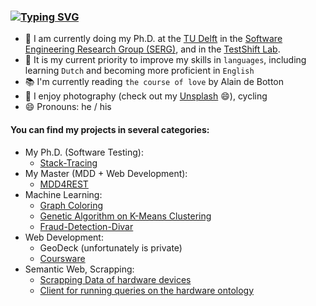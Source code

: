 ### [![Typing SVG](https://readme-typing-svg.herokuapp.com?color=C4E0E5&background=FFFFFF00&lines=Hey!+%F0%9F%91%8B++I'm+Amir!;Nice+to+meet+u)](https://git.io/typing-svg)

- 🔭 I am currently doing my Ph.D. at the [TU Delft](https://www.tudelft.nl/) in the [Software Engineering Research Group (SERG)](https://se.ewi.tudelft.nl/), and in the [TestShift Lab](https://testshiftproject.github.io/).
- 🌱 It is my current priority to improve my skills in ```languages```, including learning ```Dutch``` and becoming more proficient in ```English```
- 📚 I'm currently reading ```the course of love``` by Alain de Botton
- 💫 I enjoy photography (check out my [Unsplash](https://unsplash.com/@amirdeljuyi) 😄), cycling
- 😄 Pronouns: he / his 

#### You can find my projects in several categories:

- My Ph.D. (Software Testing):
   * [Stack-Tracing](https://github.com/amirdeljouyi/stack-tracing)
- My Master (MDD + Web Development):
   * [MDD4REST](https://github.com/MDD4REST)
- Machine Learning:
   * [Graph Coloring](https://github.com/amirdeljouyi/graph-coloring)
   * [Genetic Algorithm on K-Means Clustering](https://github.com/amirdeljouyi/Genetic-Algorithm-on-K-Means-Clustering)
   * [Fraud-Detection-Divar](https://github.com/amirdeljouyi/Fraud-Detection-Divar)
- Web Development:
   * GeoDeck (unfortunately is private)
   * [Coursware](https://github.com/amirdeljouyi/courseware)
- Semantic Web, Scrapping:
   * [Scrapping Data of hardware devices](https://github.com/amirdeljouyi/Hardware-Ontology-Scrapping)
   * [Client for running queries on the hardware ontology](https://github.com/amirdeljouyi/Hardware-Ontology-Client-Based-SWRLAPI)


